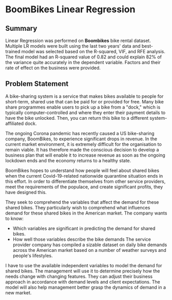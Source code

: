 <h1>BoomBikes Linear Regression</h1>
<h2>Summary</h2>
<p>Linear Regression was performed on <b>Boombikes</b> bike rental dataset. Multiple LR models were built using the last two years' data and best-trained model was selected based on the R-squared, VIF, and RFE analysis. The final model had an R-squared value of 0.82 and could explain 82% of the variance quite accurately in the dependent variable. Factors and their rate of effect on the business were provided.</p>

<h2>Problem Statement</h2>
<p>A bike-sharing system is a service that makes bikes available to people for short-term, shared use that can be paid for or provided for free. Many bike share programmes enable users to pick up a bike from a "dock," which is typically computer-controlled and where they enter their payment details to have the bike unlocked. Then, you can return this bike to a different system-affiliated dock.</p>

<p>The ongoing Corona pandemic has recently caused a US bike-sharing company, BoomBikes, to experience significant drops in revenue. In the current market environment, it is extremely difficult for the organisation to remain viable. It has therefore made the conscious decision to develop a business plan that will enable it to increase revenue as soon as the ongoing lockdown ends and the economy returns to a healthy state.</p>

<p>BoomBikes hopes to understand how people will feel about shared bikes when the current Covid-19-related nationwide quarantine situation ends in this effort. In order to differentiate themselves from other service providers, meet the requirements of the populace, and create significant profits, they have designed this.</p>

They seek to comprehend the variables that affect the demand for these shared bikes. They particularly wish to comprehend what influences demand for these shared bikes in the American market. The company wants to know:
- Which variables are significant in predicting the demand for shared bikes.
- How well those variables describe the bike demands
The service provider company has compiled a sizable dataset on daily bike demands across the American market based on a number of weather surveys and people's lifestyles.

<p>I have to use the available independent variables to model the demand for shared bikes. The management will use it to determine precisely how the needs change with changing features. They can adjust their business approach in accordance with demand levels and client expectations. The model will also help management better grasp the dynamics of demand in a new market.</p>
